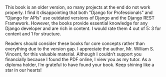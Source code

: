 This book is an older version, so many projects at the end do not work properly. I find it disappointing that both "Django for Professionals" and "Django for APIs" use outdated versions of Django and the Django REST Framework. However, the books provide essential knowledge for any Django developer and are rich in content. I would rate them 4 out of 5: 3 for content and 1 for structure.

Readers should consider these books for core concepts rather than everything due to the version gap. I appreciate the author, Mr. William S. Vincent, for this valuable material. Although I couldn’t support you financially because I found the PDF online, I view you as my tutor. As a diploma holder, I’m grateful to have found your book. Keep shining like a star in our hearts!
